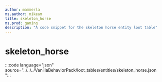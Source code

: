 ```yaml
---
author: mammerla
ms.author: mikeam
title: skeleton_horse
ms.prod: gaming
description: "A code snippet for the skeleton horse entity loot table"
---
```


# skeleton_horse

:::code language="json" source="../../../VanillaBehaviorPack/loot_tables/entities/skeleton_horse.json":::
